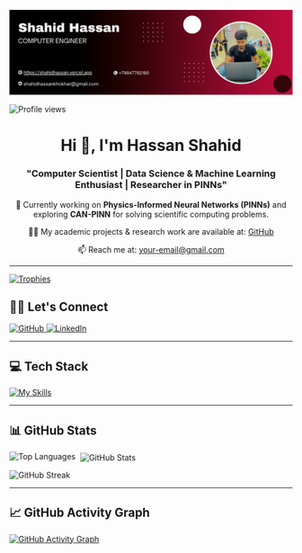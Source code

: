 ![Banner](https://github.com/Markhor072/Markhor072/blob/main/banner.png)

<p align="left">
  <img src="https://komarev.com/ghpvc/?username=Markhor072&label=Profile%20views&color=0e75b6&style=flat" alt="Profile views" />
</p>

<h1 align="center">Hi 👋, I'm Hassan Shahid</h1>
<h3 align="center">"Computer Scientist | Data Science & Machine Learning Enthusiast | Researcher in PINNs"</h3>

<p align="center">
  🔬 Currently working on <b>Physics-Informed Neural Networks (PINNs)</b> and exploring <b>CAN-PINN</b> for solving scientific computing problems.
</p>

<p align="center">
  👨‍💻 My academic projects & research work are available at: <a href="https://github.com/Markhor072" target="_blank">GitHub</a>
</p>

<p align="center">
  📫 Reach me at: <a href="shahidhassankhokhar@gmail.com">your-email@gmail.com</a>
</p>

---

<p align="left">
  <a href="https://github.com/ryo-ma/github-profile-trophy">
    <img src="https://github-profile-trophy.vercel.app/?username=Markhor072" alt="Trophies" />
  </a>
</p>

## 🤝🏻 Let's Connect

<div align="left">
  <a href="https://github.com/Markhor072" target="_blank">
    <img src="https://img.shields.io/badge/github-%2324292e.svg?&style=for-the-badge&logo=github&logoColor=white" alt="GitHub" />
  </a>
  <a href="https://www.linkedin.com/in/your-linkedin" target="_blank">
    <img src="https://img.shields.io/badge/linkedin-%231E77B5.svg?&style=for-the-badge&logo=linkedin&logoColor=white" alt="LinkedIn" />
  </a>

</div>

---

## 💻 Tech Stack

[![My Skills](https://skillicons.dev/icons?i=python,matlab,tensorflow,pytorch,sklearn,anaconda,mysql,postgresql,git,github,gitlab,firebase,vscode,raspberrypi)](https://skillicons.dev)

---

## 📊 GitHub Stats

<p>
  <img align="left" src="https://github-readme-stats.vercel.app/api/top-langs?username=Markhor072&show_icons=true&locale=en&layout=compact" alt="Top Languages" />
</p>

<p>&nbsp;
  <img align="center" src="https://github-readme-stats.vercel.app/api?username=Markhor072&show_icons=true&locale=en" alt="GitHub Stats" />
</p>

<p>
  <img src="https://streak-stats.demolab.com/?user=Markhor072" alt="GitHub Streak" />
</p>

---

## 📈 GitHub Activity Graph

[![GitHub Activity Graph](https://github-readme-activity-graph.vercel.app/graph?username=Markhor072&theme=react-dark)](https://github.com/Markhor072/github-readme-activity-graph)
